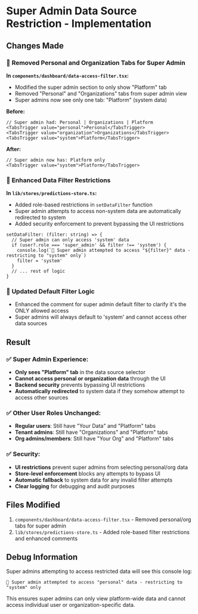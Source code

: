# Super Admin Data Source Restriction - Implementation

## Changes Made

### 🔧 **Removed Personal and Organization Tabs for Super Admin**

**In `components/dashboard/data-access-filter.tsx`:**
- Modified the super admin section to only show "Platform" tab
- Removed "Personal" and "Organizations" tabs from super admin view
- Super admins now see only one tab: "Platform" (system data)

**Before:**
```tsx
// Super admin had: Personal | Organizations | Platform
<TabsTrigger value="personal">Personal</TabsTrigger>
<TabsTrigger value="organization">Organizations</TabsTrigger>
<TabsTrigger value="system">Platform</TabsTrigger>
```

**After:**
```tsx
// Super admin now has: Platform only
<TabsTrigger value="system">Platform</TabsTrigger>
```

### 🔧 **Enhanced Data Filter Restrictions**

**In `lib/stores/predictions-store.ts`:**
- Added role-based restrictions in `setDataFilter` function
- Super admin attempts to access non-system data are automatically redirected to system
- Added security enforcement to prevent bypassing the UI restrictions

```tsx
setDataFilter: (filter: string) => {
  // Super admin can only access 'system' data
  if (user?.role === 'super_admin' && filter !== 'system') {
    console.log(`🚫 Super admin attempted to access "${filter}" data - restricting to "system" only`)
    filter = 'system'
  }
  // ... rest of logic
}
```

### 🔧 **Updated Default Filter Logic**

- Enhanced the comment for super admin default filter to clarify it's the ONLY allowed access
- Super admins will always default to 'system' and cannot access other data sources

## Result

### ✅ **Super Admin Experience:**
- **Only sees "Platform" tab** in the data source selector
- **Cannot access personal or organization data** through the UI
- **Backend security** prevents bypassing UI restrictions
- **Automatically redirected** to system data if they somehow attempt to access other sources

### ✅ **Other User Roles Unchanged:**
- **Regular users**: Still have "Your Data" and "Platform" tabs
- **Tenant admins**: Still have "Organizations" and "Platform" tabs  
- **Org admins/members**: Still have "Your Org" and "Platform" tabs

### ✅ **Security:**
- **UI restrictions** prevent super admins from selecting personal/org data
- **Store-level enforcement** blocks any attempts to bypass UI
- **Automatic fallback** to system data for any invalid filter attempts
- **Clear logging** for debugging and audit purposes

## Files Modified

1. `components/dashboard/data-access-filter.tsx` - Removed personal/org tabs for super admin
2. `lib/stores/predictions-store.ts` - Added role-based filter restrictions and enhanced comments

## Debug Information

Super admins attempting to access restricted data will see this console log:
```
🚫 Super admin attempted to access "personal" data - restricting to "system" only
```

This ensures super admins can only view platform-wide data and cannot access individual user or organization-specific data.
